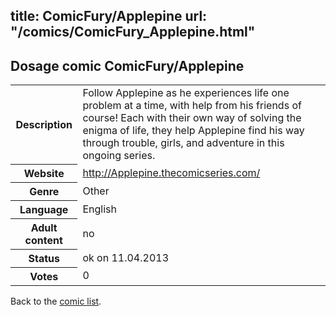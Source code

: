 title: ComicFury/Applepine
url: "/comics/ComicFury_Applepine.html"
---
Dosage comic ComicFury/Applepine
-----------------------------------------

<table class="comicinfo">
<tr>
<th>Description</th><td>Follow Applepine as he experiences life one problem at a time, with help from his friends of course! Each with their own way of solving the enigma of life, they help Applepine find his way through trouble, girls, and adventure in this ongoing series.</td>
</tr>
<tr>
<th>Website</th><td><a href="http://Applepine.thecomicseries.com/">http://Applepine.thecomicseries.com/</a></td>
</tr>
<tr>
<th>Genre</th><td>Other</td>
</tr>
<tr>
<th>Language</th><td>English</td>
</tr>
<tr>
<th>Adult content</th><td>no</td>
</tr>
<tr>
<th>Status</th><td>ok on 11.04.2013</td>
</tr>
<tr>
<th>Votes</th><td>0</div></td>
</tr>
</table>

Back to the [comic list](../comic-index.html).
